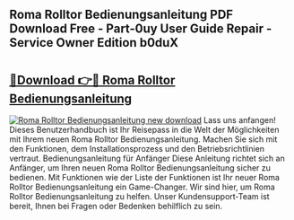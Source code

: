 ## Roma Rolltor Bedienungsanleitung PDF Download Free - Part-0uy User Guide Repair - Service Owner Edition b0duX

# <h2><a href="http://df0pfs.blite.top/?on=Roma+Rolltor+Bedienungsanleitung">🔗Download 👉🔴 Roma Rolltor Bedienungsanleitung</a></h2>

[![Roma Rolltor Bedienungsanleitung new download](https://i.imgur.com/lujVjoI.png)](http://df0pfs.blite.top/?on=Roma+Rolltor+Bedienungsanleitung)
Lass uns anfangen! Dieses Benutzerhandbuch ist Ihr Reisepass in die Welt der Möglichkeiten mit Ihrem neuen Roma Rolltor Bedienungsanleitung. Machen Sie sich mit den Funktionen, dem Installationsprozess und den Betriebsrichtlinien vertraut. Bedienungsanleitung für Anfänger Diese Anleitung richtet sich an Anfänger, um Ihren neuen Roma Rolltor Bedienungsanleitung sicher zu bedienen. Mit Funktionen wie der Liste der Funktionen ist Ihr neuer Roma Rolltor Bedienungsanleitung ein Game-Changer. Wir sind hier, um Roma Rolltor Bedienungsanleitung zu helfen. Unser Kundensupport-Team ist bereit, Ihnen bei Fragen oder Bedenken behilflich zu sein.
